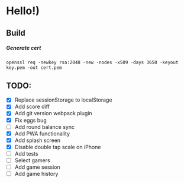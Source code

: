 # Hello!)

## Build

##### Generate cert
```openssl req -newkey rsa:2048 -new -nodes -x509 -days 3650 -keyout key.pem -out cert.pem```

## TODO:
- [x] Replace sessionStorage to localStorage
- [x] Add score diff
- [x] Add git version webpack plugin
- [x] Fix eggs bug
- [ ] Add round balance sync
- [x] Add PWA functionality
- [x] Add splash screen
- [x] Disable double tap scale on iPhone
- [ ] Add tests
- [ ] Select gamers
- [ ] Add game session
- [ ] Add game history

